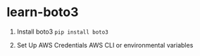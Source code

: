 # learn-boto3

1. Install boto3 
`pip install boto3`

2. Set Up AWS Credentials
AWS CLI or environmental variables
